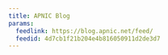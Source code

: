 ```yaml
---
title: APNIC Blog
params:
  feedlink: https://blog.apnic.net/feed/
  feedid: 4d7cb1f21b204e4b816050911d2de3d7
---
```


